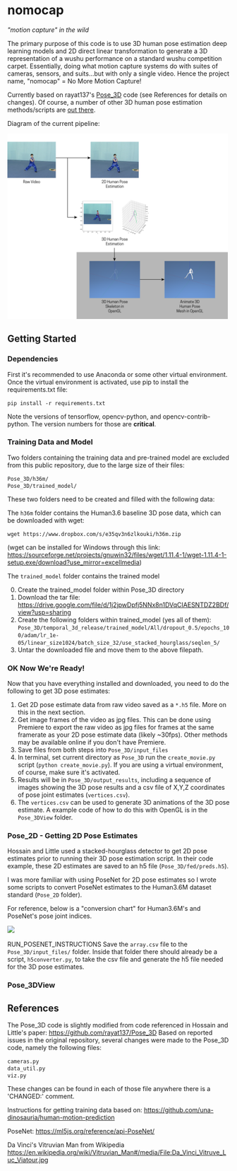 # nomocap

 *"motion capture" in the wild*

The primary purpose of this code is to use 3D human pose estimation deep learning models and 2D direct linear transformation to generate a 3D representation of a wushu performance on a standard wushu competition carpet. Essentially, doing what motion capture systems do with suites of cameras, sensors, and suits...but with only a single video. Hence the project name, "nomocap" = No More Motion Capture!

Currently based on rayat137's [Pose_3D](https://github.com/rayat137/Pose_3D) code (see References for details on changes). Of course, a number of other 3D human pose estimation methods/scripts are [out there](https://paperswithcode.com/task/3d-human-pose-estimation).

Diagram of the current pipeline:

<img src="img/pipeline-01.png" width="500" />

## Getting Started

### Dependencies

First it's recommended to use Anaconda or some other virtual environment. Once the virtual environment is activated, use pip to install the requirements.txt file:
```
pip install -r requirements.txt
```

Note the versions of tensorflow, opencv-python, and opencv-contrib-python. The version numbers for those are **critical**.

### Training Data and Model

Two folders containing the training data and pre-trained model are excluded from this public repository, due to the large size of their files:
```
Pose_3D/h36m/
Pose_3D/trained_model/
```
These two folders need to be created and filled with the following data:

The `h36m` folder contains the Human3.6 baseline 3D pose data, which can be downloaded with wget:
```
wget https://www.dropbox.com/s/e35qv3n6zlkouki/h36m.zip
```
(wget can be installed for Windows through this link: https://sourceforge.net/projects/gnuwin32/files/wget/1.11.4-1/wget-1.11.4-1-setup.exe/download?use_mirror=excellmedia)

The `trained_model` folder contains the trained model

 0. Create the trained_model folder within Pose_3D directory
 1. Download the tar file: https://drive.google.com/file/d/1j2jpwDpfj5NNx8n1DVqCIAESNTDZ2BDf/view?usp=sharing
 2. Create the following folders within trained_model (yes all of them): `Pose_3D/temporal_3d_release/trained_model/All/dropout_0.5/epochs_100/adam/lr_1e-05/linear_size1024/batch_size_32/use_stacked_hourglass/seqlen_5/`
 3. Untar the downloaded file and move them to the above filepath.


### OK Now We're Ready!

Now that you have everything installed and downloaded, you need to do the following to get 3D pose estimates:

1. Get 2D pose estimate data from raw video saved as a `*.h5` file. More on this in the next section.
2. Get image frames of the video as jpg files. This can be done using Premiere to export the raw video as jpg files for frames at the same framerate as your 2D pose estimate data (likely ~30fps). Other methods may be available online if you don't have Premiere.
3. Save files from both steps into `Pose_3D/input_files`
4. In terminal, set current directory as `Pose_3D` run the `create_movie.py` script (`python create_movie.py`). If you are using a virtual environment, of course, make sure it's activated.
5. Results will be in `Pose_3D/output_results`, including a sequence of images showing the 3D pose results and a csv file of X,Y,Z coordinates of pose joint estimates (`vertices.csv`).
6. The `vertices.csv` can be used to generate 3D animations of the 3D pose estimate. A example code of how to do this with OpenGL is in the `Pose_3DView` folder.

### Pose_2D - Getting 2D Pose Estimates

Hossain and Little used a stacked-hourglass detector to get 2D pose estimates prior to running their 3D pose estimation script. In their code example, these 2D estimates are saved to an h5 file (`Pose_3D/fed/preds.h5`).

I was more familiar with using PoseNet for 2D pose estimates so I wrote some scripts to convert PoseNet estimates to the Human3.6M dataset standard (`Pose_2D` folder).

For reference, below is a "conversion chart" for Human3.6M's and PoseNet's pose joint indices.

<img src="img/PoseNetvsPose3D-01.png" width="500"/>

RUN_POSENET_INSTRUCTIONS
Save the `array.csv` file to the `Pose_3D/input_files/` folder. Inside that folder there should already be a script, `h5converter.py`, to take the csv file and generate the h5 file needed for the 3D pose estimates.

### Pose_3DView

## References

The Pose_3D code is slightly modified from code referenced in Hossain and Little's paper:
https://github.com/rayat137/Pose_3D
Based on reported issues in the original repository, several changes were made to the Pose_3D code, namely the following files:

```
cameras.py
data_util.py
viz.py
```
These changes can be found in each of those file anywhere there is a 'CHANGED:' comment.

Instructions for getting training data based on:
https://github.com/una-dinosauria/human-motion-prediction

PoseNet:
https://ml5js.org/reference/api-PoseNet/

Da Vinci's Vitruvian Man from Wikipedia https://en.wikipedia.org/wiki/Vitruvian_Man#/media/File:Da_Vinci_Vitruve_Luc_Viatour.jpg
